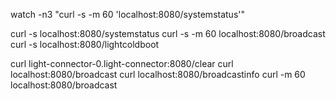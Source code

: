 watch -n3 "curl -s -m 60 'localhost:8080/systemstatus'"

curl -s localhost:8080/systemstatus
curl -s -m 60 localhost:8080/broadcast
curl -s localhost:8080/lightcoldboot


curl light-connector-0.light-connector:8080/clear 
curl localhost:8080/broadcast
curl localhost:8080/broadcastinfo
curl -m 60 localhost:8080/broadcast